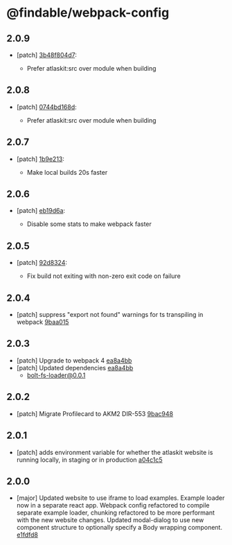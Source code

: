 # @findable/webpack-config

## 2.0.9
- [patch] [3b48f804d7](https://github.com/fnamazing/uiKit/commits/3b48f804d7):

  - Prefer atlaskit:src over module when building

## 2.0.8
- [patch] [0744bd168d](https://github.com/fnamazing/uiKit/commits/0744bd168d):

  - Prefer atlaskit:src over module when building

## 2.0.7
- [patch] [1b9e213](https://github.com/fnamazing/uiKit/commits/1b9e213):

  - Make local builds 20s faster

## 2.0.6
- [patch] [eb19d6a](https://github.com/fnamazing/uiKit/commits/eb19d6a):

  - Disable some stats to make webpack faster

## 2.0.5
- [patch] [92d8324](https://github.com/fnamazing/uiKit/commits/92d8324):

  - Fix build not exiting with non-zero exit code on failure

## 2.0.4
- [patch] suppress "export not found" warnings for ts transpiling in webpack [9baa015](https://github.com/fnamazing/uiKit/commits/9baa015)

## 2.0.3
- [patch] Upgrade to webpack 4 [ea8a4bb](https://github.com/fnamazing/uiKit/commits/ea8a4bb)
- [patch] Updated dependencies [ea8a4bb](https://github.com/fnamazing/uiKit/commits/ea8a4bb)
  - bolt-fs-loader@0.0.1

## 2.0.2
- [patch] Migrate Profilecard to AKM2 DIR-553 [9bac948](https://github.com/fnamazing/uiKit/commits/9bac948)

## 2.0.1
- [patch] adds environment variable for whether the atlaskit website is running locally, in staging or in production [a04c1c5](https://github.com/fnamazing/uiKit/commits/a04c1c5)

## 2.0.0
- [major] Updated website to use iframe to load examples. Example loader now in a separate react app. Webpack config refactored to compile separate example loader, chunking refactored to be more performant with the new website changes. Updated modal-dialog to use new component structure to optionally specify a Body wrapping component. [e1fdfd8](https://github.com/fnamazing/uiKit/commits/e1fdfd8)
